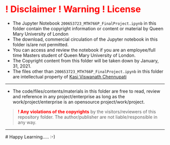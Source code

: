 # <span style="color:red">! Disclaimer   ! Warning  ! License<span>

- The Jupyter Notebook  ```200653723_MTH766P_FinalProject.ipynb``` in this folder contain the copyright information or content or material  by Queen Mary University of London <br> 
- The download, commercial circulation of the Jupyter notebook in this folder is/are not permitted.<br>
-  You can access and review the notebook if you are an employee/full time Masters student of Queen Mary University of London.
- The Copyright content from this folder will be taken down by January, 31, 2021.
- The files other than ```200653723_MTH766P_FinalProject.ipynb``` in this folder are intellectual property of [Kasi Viswanath Chennupati](#Linked-In)
---

- The code/files/contents/materials in this folder are free to read, review and reference in any project/enterprise as long as the work/project/enterprise is an opensource project/work/project.


> <span style="color:red">__! Any violations of the copyrights__</span> by the visitors/reviewers of this repository folder. The author/publisher are not liable/responsible in any way.

---
<end>
# Happy Learning.....    :-)
